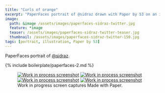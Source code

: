 ```yaml
---
title: "Curls of orange"
excerpt: "PaperFaces portrait of @sidraz drawn with Paper by 53 on an iPad."
image: 
  path: &image /assets/images/paperfaces-sidraz-twitter.jpg 
  feature: *image
  teaser: /assets/images/paperfaces-sidraz-twitter-teaser.jpg
  thumbnail: /assets/images/paperfaces-sidraz-twitter-150.jpg
tags: [portrait, illustration, Paper by 53]
---
```


PaperFaces portrait of [@sidraz](http://twitter.com/sidraz).

{% include boilerplate/paperfaces-2.md %}

<figure class="third">
  <a href="/assets/images/paperfaces-sidraz-process-1-lg.jpg"><img src="/assets/images/paperfaces-sidraz-process-1-600.jpg" alt="Work in process screenshot"></a>
  <a href="/assets/images/paperfaces-sidraz-process-2-lg.jpg"><img src="/assets/images/paperfaces-sidraz-process-2-600.jpg" alt="Work in process screenshot"></a>
  <a href="/assets/images/paperfaces-sidraz-process-3-lg.jpg"><img src="/assets/images/paperfaces-sidraz-process-3-600.jpg" alt="Work in process screenshot"></a>
  <a href="/assets/images/paperfaces-sidraz-process-4-lg.jpg"><img src="/assets/images/paperfaces-sidraz-process-4-600.jpg" alt="Work in process screenshot"></a>
  <figcaption>Work in progress screen captures Made with Paper.</figcaption>
</figure>
